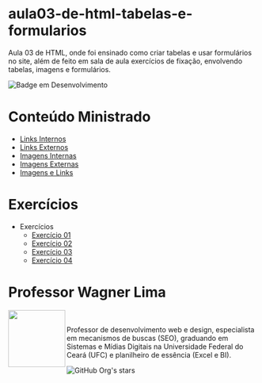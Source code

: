 # aula03-de-html-tabelas-e-formularios
 Aula 03 de HTML, onde foi ensinado como criar tabelas e usar formulários no site, além de feito em sala de aula exercícios de fixação, envolvendo tabelas, imagens e formulários. 

![Badge em Desenvolvimento](http://img.shields.io/static/v1?label=STATUS&message=À%20INICIAR&color=GREEN&style=for-the-badge)

# Conteúdo Ministrado 

* [Links Internos](https://github.com/wagnerlimanet/aula02-de-html-links-e-imagens/blob/main/links-internos-pagina01.html)
* [Links Externos](https://github.com/wagnerlimanet/aula02-de-html-links-e-imagens/blob/main/links-externos.html)
* [Imagens Internas](https://github.com/wagnerlimanet/aula02-de-html-links-e-imagens/blob/main/imagens-internas.html)
* [Imagens Externas](https://github.com/wagnerlimanet/aula02-de-html-links-e-imagens/blob/main/imagens-externas.html)
* [Imagens e Links](https://github.com/wagnerlimanet/aula02-de-html-links-e-imagens/blob/main/imagens-e-links.html)

# Exercícios 

* Exercícios
  * [Exercício 01](https://github.com/wagnerlimanet/aula03-de-html-tabelas-e-formularios/blob/main/exercicio001-tabelas-produtos.html)
  * [Exercício 02](https://github.com/wagnerlimanet/aula03-de-html-tabelas-e-formularios/blob/main/exercicio002-tabelas-monitor.html)
  * [Exercício 03](https://github.com/wagnerlimanet/aula03-de-html-tabelas-e-formularios/blob/main/exercicio003-tabelas-carrinho-de-compras.html) 
  * [Exercício 04](https://github.com/wagnerlimanet/aula03-de-html-tabelas-e-formularios/blob/main/exercicio004-tabelas-painel-admin.html)

# Professor Wagner Lima
<img loading="lazy" src="https://avatars.githubusercontent.com/u/80631657?v=4" width=115 align=left>
<br>
<p> Professor de desenvolvimento web e design, especialista em mecanismos de buscas (SEO), graduando em Sistemas e Mídias Digitais na Universidade Federal do Ceará (UFC) e planilheiro de essência (Excel e BI). </p> 

![GitHub Org's stars](https://img.shields.io/github/stars/wagnerlimanet?style=social)
